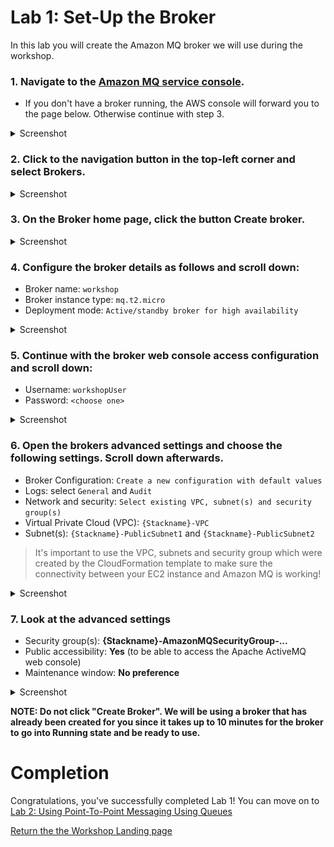 # Lab 1: Set-Up the Broker

In this lab you will create the Amazon MQ broker we will use during the workshop.

### 1. Navigate to the [Amazon MQ service console](https://console.aws.amazon.com/amazon-mq).

* If you don't have a broker running, the AWS console will forward you to the page below. Otherwise continue with step 3.

<details><summary>Screenshot</summary><p>

![Amazon MQ workshop Lab 1 step 1](/images/broker-set-up-Step1.png)

</p></details><p/>

### 2. Click to the navigation button in the top-left corner and select **Brokers**.

<details><summary>Screenshot</summary><p>

![Amazon MQ workshop Lab 1 step 2](/images/broker-set-up-Step2.png)

</p></details><p/>

### 3. On the Broker home page, click the button **Create broker**.

<details><summary>Screenshot</summary><p>

![Amazon MQ workshop Lab 1 step 3](/images/broker-set-up-Step3.png)

</p></details><p/>


### 4. Configure the broker details as follows and scroll down:

* Broker name: `workshop`
* Broker instance type: `mq.t2.micro`
* Deployment mode: `Active/standby broker for high availability`

<details><summary>Screenshot</summary><p>

![Amazon MQ workshop Lab 1 step 4](/images/broker-set-up-Step4.png)

</p></details><p/>

### 5. Continue with the broker web console access configuration and scroll down:

* Username: `workshopUser`
* Password: `<choose one>`

<details><summary>Screenshot</summary><p>

![Amazon MQ workshop Lab 1 step 5](/images/broker-set-up-Step5.png)

</p></details><p/>

### 6. Open the brokers advanced settings and choose the following settings. Scroll down afterwards.

* Broker Configuration: `Create a new configuration with default values`
* Logs: select `General` and `Audit`
* Network and security: `Select existing VPC, subnet(s) and security group(s)`
* Virtual Private Cloud (VPC): `{Stackname}-VPC`
* Subnet(s): `{Stackname}-PublicSubnet1` and `{Stackname}-PublicSubnet2`

> It's important to use the VPC, subnets and security group which were created by the CloudFormation template to make sure the connectivity between your EC2 instance and Amazon MQ is working!

<details><summary>Screenshot</summary><p>

![Amazon MQ workshop Lab 1 step 6](/images/broker-set-up-Step6.png)

</p></details><p/>

### 7. Look at the advanced settings

* Security group(s): **{Stackname}-AmazonMQSecurityGroup-...**
* Public accessibility: **Yes** (to be able to access the Apache ActiveMQ web console)
* Maintenance window: **No preference**

<details><summary>Screenshot</summary><p>

![Amazon MQ workshop Lab 1 step 7](/images/broker-set-up-Step7.png)

</p></details><p/>

**NOTE: Do not click "Create Broker". We will be using a broker that has already been created for you since it takes up to  10 minutes for the broker to go into **Running** state and be ready to use.**


# Completion

Congratulations, you've successfully completed Lab 1! You can move on to [Lab 2: Using Point-To-Point Messaging Using Queues](/labs/lab-2.md)

[Return the the Workshop Landing page](/README.md)